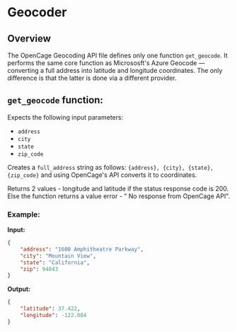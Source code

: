 # Geocoder
## Overview
The OpenCage Geocoding API file defines only one function `get_geocode`. It performs the same core function as Micrososft's Azure Geocode — converting a full address into latitude and longitude coordinates. The only difference is that the latter is done via a different provider.

## `get_geocode` function:
Expects the following input parameters:
- `address`
- `city`
- `state`
- `zip_code`

Creates a `full_address` string as follows: `{address}, {city}, {state}, {zip_code}` and using OpenCage's API converts it to coordinates.

Returns 2 values - longitude and latitude if the status response code is 200. Else the function returns a value error - " No response from OpenCage API".

### Example: 
**Input:**
```json
{
    "address": "1600 Amphitheatre Parkway",
    "city": "Mountain View",
    "state": "California",
    "zip": 94043
}
```
**Output:**
```json
{
	"latitude": 37.422, 
	"longitude": -122.084
}
```